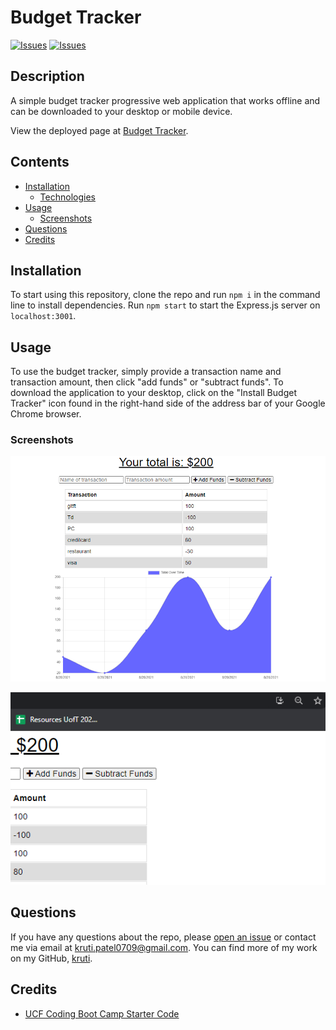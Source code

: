 # Budget Tracker
[![Issues](https://img.shields.io/github/issues/krutipatel07/PWA-Budget-Tracker)](https://github.com/krutipatel07/PWA-Budget-Tracker/issues) [![Issues](https://img.shields.io/github/contributors/krutipatel07/PWA-Budget-Tracker)](https://github.com/krutipatel07/PWA-Budget-Tracker/graphs/contributors) 

## Description
A simple budget tracker progressive web application that works offline and can be downloaded to your desktop or mobile device.
            
View the deployed page at [Budget Tracker](https://budget-tracker-pwa01.herokuapp.com/).

## Contents
* [Installation](#Installation)
    * [Technologies](#Technologies)
* [Usage](#Usage)
   * [Screenshots](#Screenshots)
* [Questions](#Questions)
* [Credits](#Credits)

## Installation
To start using this repository, clone the repo and run `npm i` in the command line to install dependencies.  Run `npm start` to start the Express.js server on `localhost:3001`.
    
## Usage
To use the budget tracker, simply provide a transaction name and transaction amount, then click "add funds" or "subtract funds".  To download the application to your desktop, click on the "Install Budget Tracker" icon found in the right-hand side of the address bar of your Google Chrome browser.
    
### Screenshots
![Budget Tracker Application](./images/screenshot1.png)

![Download Application Onto Desktop](./images/screenshot2.png)

## Questions
If you have any questions about the repo, please [open an issue](https://github.com/krutipatel07/PWA-Budget-Tracker/issues) or contact me via email at kruti.patel0709@gmail.com. You can find more of my work on my GitHub, [kruti](https://github.com/krutipatel07/).
    
## Credits
* [UCF Coding Boot Camp Starter Code](https://github.com/coding-boot-camp/symmetrical-bassoon)
